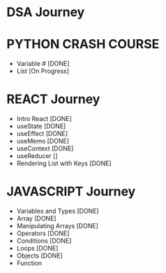 # DSA Journey

# PYTHON CRASH COURSE

- Variable # [DONE]
- List [On Progress]

# REACT Journey

- Intro React [DONE]
- useState [DONE]
- useEffect [DONE]
- useMemo [DONE]
- useContext [DONE]
- useReducer []
- Rendering List with Keys [DONE]

# JAVASCRIPT Journey

- Variables and Types [DONE]
- Array [DONE]
- Manipulating Arrays [DONE]
- Operators [DONE]
- Conditions [DONE]
- Loops [DONE]
- Objects [DONE]
- Function
